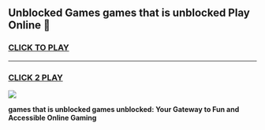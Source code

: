 
## Unblocked Games games that is unblocked Play Online 👋
<h3>
<a href="https://news.freeplayer.one?title=games_that_is_unblocked&ref=17F">CLICK TO PLAY</a></h3>
<hr>

<h3>
<a href="https://news.freeplayer.one?title=games_that_is_unblocked&ref=17F">CLICK 2 PLAY</a>
  
</h3>

<a href="https://news.freeplayer.one?title=games_that_is_unblocked&ref=17F/"><img src="https://clearcache.store/games.png"></a>


**games that is unblocked games unblocked: Your Gateway to Fun and Accessible Online Gaming**
